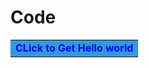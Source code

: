 # Code


<table>
  <tr>
    <td bgcolor="#3498db">
      <a href="https://colab.research.google.com/drive/1AHj5SiMRdUBxplnlwDe77kwn9bdnEUQf?usp=sharing" style="color:blue; text-decoration:none; font-weight:bold;"> CLick to Get Hello world</a>
    </td>
  </tr>
</table>


